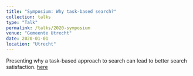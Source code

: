 ```yaml
---
title: "Symposium: Why task-based search?"
collection: talks
type: "Talk"
permalink: /talks/2020-symposium
venue: "Gemeente Utrecht"
date: 2020-01-01
location: "Utrecht"
---
```


Presenting why a task-based approach to search can lead to better search satisfaction.
[here](www.url.nl)
